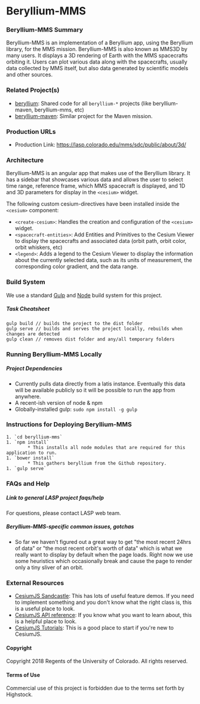 # Beryllium-MMS

### Beryllium-MMS Summary

Beryllium-MMS is an implementation of a Beryllium app, using the Beryllium library,
for the MMS mission. Beryllium-MMS is also known as MMS3D by many users. It displays a 3D rendering of Earth with
the MMS spacecrafts orbiting it. Users can plot various data along with the spacecrafts, usually
data collected by MMS itself, but also data generated by scientific models and other sources.

### Related Project(s)

* [beryllium](https://github.com/lasp/beryllium.git): Shared code
    for all `beryllium-*` projects (like beryllium-maven, beryllium-mms, etc)
* [beryllium-maven](https://github.com/lasp/beryllium-maven.git):
    Similar project for the Maven mission.

### Production URLs

* Production Link: https://lasp.colorado.edu/mms/sdc/public/about/3d/

### Architecture

Beryllium-MMS is an angular app that makes use of the Beryllium library. It has a sidebar
that showcases various data and allows the user to select time range, reference frame, which
MMS spacecraft is displayed, and 1D and 3D parameters for display in the `<cesium>` widget.

The following custom cesium-directives have been installed inside the `<cesium>` component:

* `<create-cesium>`: Handles the creation and configuration of the `<cesium>` widget.
* `<spacecraft-entities>`: Add Entities and Primitives to the Cesium Viewer to display the
    spacecrafts and associated data (orbit path, orbit color, orbit whiskers, etc)
* `<legend>`: Adds a legend to the Cesium Viewer to display the information about the currently
    selected data, such as its units of measurement, the corresponding color gradient, and the data range.

### Build System

We use a standard [Gulp](https://gulpjs.com/) and [Node](https://nodejs.org/en/) build system for this project.

##### Task Cheatsheet

```
gulp build // builds the project to the dist folder
gulp serve // builds and serves the project locally, rebuilds when changes are detected
gulp clean // removes dist folder and any/all temporary folders
```

### Running Beryllium-MMS Locally

##### Project Dependencies

* Currently pulls data directly from a latis instance. Eventually this data will be available publicly so it will be possible to run the app from anywhere.
* A recent-ish version of node & npm
* Globally-installed gulp: `sudo npm install -g gulp`

### Instructions for Deploying Beryllium-MMS
	1. `cd beryllium-mms`
	1. `npm install`
			* This installs all node modules that are required for this application to run.
	1. `bower install`
			* This gathers beryllium from the Github repository.
	1. `gulp serve`

### FAQs and Help

##### Link to general LASP project faqs/help

For questions, please contact LASP web team.

##### Beryllium-MMS-specific common issues, gotchas

* So far we haven't figured out a great way to get "the most recent 24hrs of data" or "the most recent orbit's
    worth of data" which is what we really want to display by default when the page loads.
    Right now we use some heuristics which occasionally break and cause the page to render only a tiny sliver of an orbit.

### External Resources

* [CesiumJS Sandcastle](http://cesiumjs.org/Cesium/Apps/Sandcastle/index.html?src=Hello%20World.html&label=Showcases):
	This has lots of useful feature demos. If you need to implement something and you don't know
	what the right class is, this is a useful place to look.
* [CesiumJS API reference](http://cesiumjs.org/refdoc.html): If you know what you want to learn
	about, this is a helpful place to look.
* [CesiumJS Tutorials](http://cesiumjs.org/tutorials.html): This is a good place to start if you're
	new to CesiumJS.

#### Copyright
Copyright 2018 Regents of the University of Colorado. All rights reserved.

#### Terms of Use
Commercial use of this project is forbidden due to the terms set forth by Highstock.
